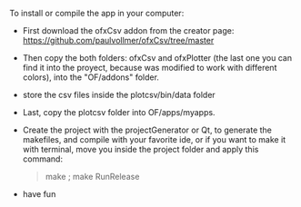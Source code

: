 To install or compile the app in your computer:

 - First download the ofxCsv addon from the creator page: 
     https://github.com/paulvollmer/ofxCsv/tree/master

 - Then copy the both folders: ofxCsv and ofxPlotter (the last one you can find it into the proyect, because was modified to work with different colors), into the "OF/addons" folder.

 - store the csv files inside the plotcsv/bin/data folder
 
 - Last, copy the plotcsv folder into OF/apps/myapps.

 - Create the project with the projectGenerator or Qt, to generate the makefiles, and compile with your favorite ide, or if you want to make it with terminal, move you inside the project folder and apply this command: 
     > make ; make RunRelease

 - have fun
